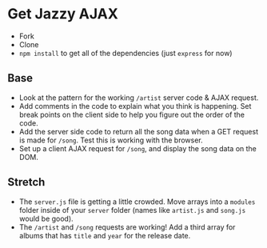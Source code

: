 # Get Jazzy AJAX

- Fork
- Clone
- `npm install` to get all of the dependencies (just `express` for now)

## Base

- Look at the pattern for the working `/artist` server code & AJAX request.
- Add comments in the code to explain what you think is happening. Set break points on the client side to help you figure out the order of the code.
- Add the server side code to return all the song data when a GET request is made for `/song`. Test this is working with the browser.
- Set up a client AJAX request for `/song`, and display the song data on the DOM.

## Stretch

- The `server.js` file is getting a little crowded. Move arrays into a `modules` folder inside of your `server` folder (names like `artist.js` and `song.js` would be good).
- The `/artist` and `/song` requests are working! Add a third array for albums that has `title` and `year` for the release date.
